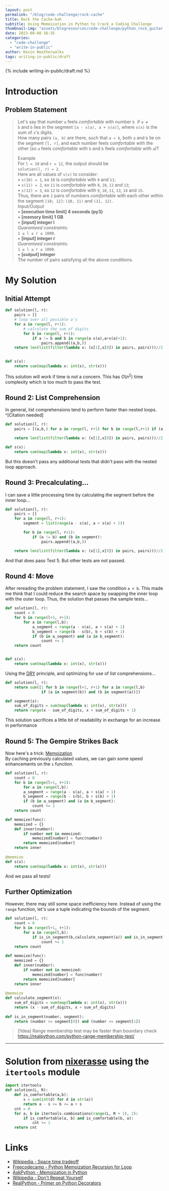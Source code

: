 ```yaml
---
layout: post
permalink: "/blog/code-challenge/rock-cache"
title: Rock the Cache-bah
subtitle: Using Memoization in Python to Crack a Coding Challenge
thumbnail-img: "assets/blogresources/code-challenge/python_rock_guitar.png"
date: 2023-08-08 16:35
categories:
  - "code-challenge"
  - "write-in-public"
author: Kevin Weatherwalks
tags: writing-in-public/draft
---
```

{% include writing-in-public/draft.md %}

# Introduction



## Problem Statement

> Let's say that 
> number `a` feels _comfortable_ with number `b` 
> if `a ≠ b` and `b` lies in the segment `[a - s(a), a + s(a)]`, 
> where `s(x)` is the sum of `x`'s digits.  
> How many pairs `(a, b)` are there, 
> such that `a < b`, both `a` and `b` lie on the segment `[l, r]`, 
> and each number feels _comfortable_ with the other (so `a` feels _comfortable_ with `b` and `b` feels _comfortable_ with `a`)?  
> 
> Example  
> For `l = 10` and `r = 12`, the output should be  
> `solution(l, r) = 2`.  
> Here are all values of `s(x)` to consider:  
> • `s(10) = 1`, so `10` is _comfortable_ with `9` and `11`;  
> • `s(11) = 2`, so `11` is _comfortable_ with `9`, `10`, `12` and `13`;  
> • `s(12) = 3`, so `12` is _comfortable_ with `9`, `10`, `11`, `13`, `14` and `15`.  
> Thus, there are `2` pairs of numbers _comfortable_ with each other within the segment `[10; 12]`: `(10, 11)` and `(11, 12)`.  
> Input/Output  
> • **[execution time limit] 4 seconds (py3)**  
> • **[memory limit] 1 GB**  
> • **[input] integer l**  
> _Guaranteed constraints:_  
> `1 ≤ l ≤ r ≤ 1000`.  
> • **[input] integer r**  
> _Guaranteed constraints:_  
> `1 ≤ l ≤ r ≤ 1000`.  
> • **[output] integer**  
> The number of pairs satisfying all the above conditions.


# My Solution

## Initial Attempt

```python
def solution(l, r):
	pairs = []
	# loop over all possible a's
	for a in range(l, r+1):
		# calculate the sum of digits
		for b in range(l, r+1):
			if a != b and b in range(a-s(a),a+s(a)+1):
				pairs.append((a,b,))
	return len(list(filter(lambda x: (x[1],x[0]) in pairs, pairs)))//2
  

def s(x):
	return sum(map(lambda x: int(x), str(x)))
```

This solution will work if time is not a concern. This has $O(n^2)$  time complexity which is too much to pass the test.

## Round 2: List Comprehension

In general, list comprehensions tend to perform faster than nested loops. ^[Citation needed]

```python
def solution(l, r):
	pairs = [(a,b,) for a in range(l, r+1) for b in range(l,r+1) if (a!=b and b in range(a-s(a),a+s(a)+1))]

	return len(list(filter(lambda x: (x[1],x[0]) in pairs, pairs)))//2

def s(x):
	return sum(map(lambda x: int(x), str(x)))
```
But this doesn't pass any additional tests that didn't pass with the nested loop approach.

## Round 3: Precalculating...

I can save a little processing time by calculating the segment before the inner loop...
```python
def solution(l, r):
	pairs = []
	for a in range(l, r+1):
		segment = list(range(a - s(a), a + s(a) + 1))

		for b in range(l, r+1):
			if (a != b) and (b in segment):
				pairs.append((a,b,))

	return len(list(filter(lambda x: (x[1],x[0]) in pairs, pairs)))//2
```

And that does pass Test 5. But other tests are not passed.

## Round 4: Move

After rereading the problem statement, I saw the condition `a < b`. This made me think that I could reduce the search space by swapping the inner loop with the outer loop.
Thus, the solution that passes the sample tests...

```python
def solution(l, r):
	count = 0
	for b in range(l+1, r+1):
		for a in range(l,b):
			a_segment = range(a - s(a), a + s(a) + 1)
			b_segment = range(b - s(b), b + s(b) + 1)
			if (b in a_segment) and (a in b_segment):
				count += 1
	return count


def s(x):
	return sum(map(lambda x: int(x), str(x)))
```
Using the [DRY]() principle, and optimizing for use of list comprehensions...

```python
def solution(l, r):
	return sum([1 for b in range(l+1, r+1) for a in range(l,b) 
				if (a in segment(b)) and (b in segment(a))])

def segment(x):
	sum_of_digits = sum(map(lambda x: int(x), str(x)))
	return range(x - sum_of_digits, x + sum_of_digits + 1)
```

This solution sacrifices a little bit of readability in exchange for an increase in performance


## Round 5: The Gempire Strikes Back

Now here's a trick: [Memoization]()  
By caching previously calculated values, we can gain some speed enhancements on the `s` function. 

```python
def solution(l, r):
	count = 0
	for b in range(l+1, r+1):
		for a in range(l,b):
		a_segment = range(a - s(a), a + s(a) + 1)
		b_segment = range(b - s(b), b + s(b) + 1)
		if (b in a_segment) and (a in b_segment):
			count += 1
	return count

def memoize(func):
	memoized = {}
	def inner(number):
		if number not in memoized:
			memoized[number] = func(number)
		return memoized[number]
	return inner
  
@memoize
def s(x):
	return sum(map(lambda x: int(x), str(x)))
```

And we pass all tests!

## Further Optimization

However, there may still some space inefficiency here. Instead of using the `range` function, let's use a tuple indicating the bounds of the segment.

```python
def solution(l, r):
	count = 0
	for b in range(l+1, r+1):
		for a in range(l,b):
			if is_in_segment(b,calculate_segment(a)) and is_in_segment(a,calculate_segment(b)):
				count += 1
	return count
  
def memoize(func):
	memoized = {}
	def inner(number):
		if number not in memoized:
			memoized[number] = func(number)
		return memoized[number]
	return inner
  
@memoize
def calculate_segment(x):
	sum_of_digits = sum(map(lambda x: int(x), str(x)))
	return (x - sum_of_digits, x + sum_of_digits)
  
def is_in_segment(number, segment):
	return (number >= segment[0]) and (number <= segment[1])
```

> [!Idea] Range membership test may be faster than boundary check
> https://realpython.com/python-range-membership-test/

---

# Solution from [nixerasse](https://app.codesignal.com/profile/nixerasse) using the `itertools` module

```python
import itertools
def solution(L, R):
	def is_comfortable(a,b):
		s = sum(int(d) for d in str(a))
		return a - s <= b <= a + s
	cnt = 0
	for a, b in itertools.combinations(range(L, R + 1), 2):
		if is_comfortable(a, b) and is_comfortable(b, a):
			cnt += 1
	return cnt
```


# Links

- [Wikipedia - Space time tradeoff](https://en.wikipedia.org/wiki/Space%E2%80%93time_tradeoff)
- [Freecodecamp - Python Memoization Recursion for Loop](https://www.freecodecamp.org/news/python-memoization-recursion-for-loop/)
- [AskPython - Memoization in Python](https://www.askpython.com/python/examples/memoization-in-python)
- [Wikipedia - Don't Repeat Yourself](https://en.wikipedia.org/wiki/Don%27t_repeat_yourself)
- [RealPython - Primer on Python Decorators](https://realpython.com/primer-on-python-decorators/)

